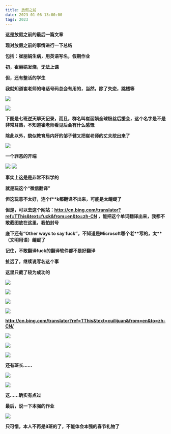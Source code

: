 ```yaml
---
title: 放假之前
date: 2023-01-06 13:00:00
tags: 2023
---
```


**这是放假之前的最后一篇文章**

**现对放假之前的事情进行一下总结**

**包括：崔丽娟生病，用英语写名，假期作业**

<!-- more -->

**初，崔丽娟发烧，无法上课**

**但，还有整活的学生**

**我就知道崔老师的电话号码总会有用的，当然，除了失恋，跳楼等**

![](https://pic.imgdb.cn/item/63b7b65bbe43e0d30e0bafaa.jpg)

![](https://pic.imgdb.cn/item/63b7b65bbe43e0d30e0bafd8.jpg)

**下图是七班逆天聊天记录，而且，群名叫崔丽娟全球粉丝后援会，这个名字是不是非常耳熟，不知道崔老师看见后会有什么感慨**

**除此以外，貌似教育局内奸的邹子健又把崔老师的丈夫挖出来了**

![](https://pic.imgdb.cn/item/63b7b65bbe43e0d30e0bb00a.jpg)

**一个罪恶的开端**

![](https://pic.imgdb.cn/item/63b7b624be43e0d30e0b33b2.png)
![](https://pic.imgdb.cn/item/63b7b624be43e0d30e0b345e.png)

**事实上这是是非常不科学的**

**就是玩这个“微信翻译”**

**但这玩意不太好，连个f\*\*k都翻译不出来，可能是太龌龊了**

**但是，可以去这个网站：http://cn.bing.com/translator?ref=TThis&text=fuck&from=en&to=zh-CN ，能把这个单词翻译出来，我都不敢截图放在这里，我怕封号**

**底下还有“Other ways to say fuck”，不知道是Microsoft哪个老\*\*写的，太\*\*（文明用语）龌龊了**

**记住，不敢翻译fuck的翻译软件都不是好翻译**

**扯远了，继续说写名这个事**

**这里只截了较为成功的**

![](https://pic.imgdb.cn/item/63b7b624be43e0d30e0b33dc.png)

![](https://pic.imgdb.cn/item/63b7b624be43e0d30e0b33e8.png)

![](https://pic.imgdb.cn/item/63b7b624be43e0d30e0b3438.png)

![](https://pic.imgdb.cn/item/63b7b63abe43e0d30e0b64dd.png)

**http://cn.bing.com/translator?ref=TThis&text=cuilijuan&from=en&to=zh-CN/**

![](https://pic.imgdb.cn/item/63b7b63bbe43e0d30e0b676e.png)

![](https://pic.imgdb.cn/item/63b7b647be43e0d30e0b847b.png)

![](https://pic.imgdb.cn/item/63b7b63bbe43e0d30e0b6875.png)

**还有班长......**

![](https://pic.imgdb.cn/item/63b7b63bbe43e0d30e0b68ab.png)

![](https://pic.imgdb.cn/item/63b7b63abe43e0d30e0b65a2.png)

**这......确实有点过**

**最后，说一下本强的作业**

![](https://pic.imgdb.cn/item/63b7b65bbe43e0d30e0bb017.png)

**只可惜，本人不再是8班的了，不能体会本强的春节礼物了**